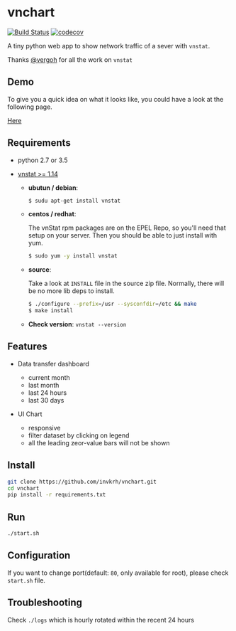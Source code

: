 # vnchart

[![Build Status](https://travis-ci.org/invkrh/vnchart.svg?branch=master)](https://travis-ci.org/invkrh/vnchart)
[![codecov](https://codecov.io/gh/invkrh/vnchart/branch/master/graph/badge.svg)](https://codecov.io/gh/invkrh/vnchart)

A tiny python web app to show network traffic of a sever with `vnstat`.

Thanks [@vergoh](https://github.com/vergoh) for all the work on `vnstat`

## Demo

To give you a quick idea on what it looks like, you could have a look at the following page.

[Here](http://vps.invkrh.me/demo)

## Requirements

* python 2.7 or 3.5

* [vnstat >= 1.14](http://humdi.net/vnstat/)
    
    - **ubutun / debian**: 
    
        ```bash
        $ sudu apt-get install vnstat
        ```
    - **centos / redhat**: 
    
        The vnStat rpm packages are on the EPEL Repo, so you'll need that setup on your server. Then you should be able to just install with yum.
    
        ```bash
        $ sudo yum -y install vnstat
        ```
    - **source**: 
        
        Take a look at `INSTALL` file in the source zip file. Normally, there will be no more lib deps to install.
        
        ```bash
        $ ./configure --prefix=/usr --sysconfdir=/etc && make
        $ make install
        ```
    - **Check version**: `vnstat --version`

## Features

* Data transfer dashboard 
    -   current month
    -   last month
    -   last 24 hours
    -   last 30 days

* UI Chart
    -   responsive
    -   filter dataset by clicking on legend
    -   all the leading zeor-value bars will not be shown
    
## Install

```bash
git clone https://github.com/invkrh/vnchart.git
cd vnchart
pip install -r requirements.txt
```
    
## Run

```bash
./start.sh
```

## Configuration

If you want to change port(default: `80`, only available for root), please check `start.sh` file.

## Troubleshooting

Check `./logs` which is hourly rotated within the recent 24 hours
